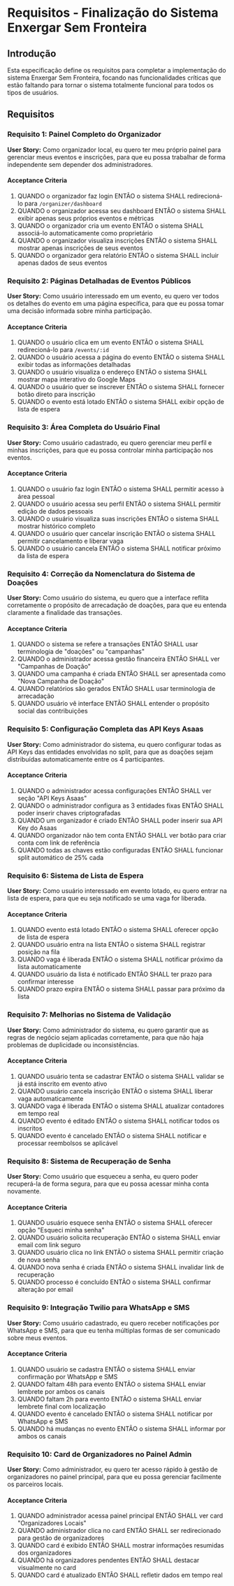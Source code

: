 # Requisitos - Finalização do Sistema Enxergar Sem Fronteira

## Introdução

Esta especificação define os requisitos para completar a implementação do sistema Enxergar Sem Fronteira, focando nas funcionalidades críticas que estão faltando para tornar o sistema totalmente funcional para todos os tipos de usuários.

## Requisitos

### Requisito 1: Painel Completo do Organizador

**User Story:** Como organizador local, eu quero ter meu próprio painel para gerenciar meus eventos e inscrições, para que eu possa trabalhar de forma independente sem depender dos administradores.

#### Acceptance Criteria

1. QUANDO o organizador faz login ENTÃO o sistema SHALL redirecioná-lo para `/organizer/dashboard`
2. QUANDO o organizador acessa seu dashboard ENTÃO o sistema SHALL exibir apenas seus próprios eventos e métricas
3. QUANDO o organizador cria um evento ENTÃO o sistema SHALL associá-lo automaticamente como proprietário
4. QUANDO o organizador visualiza inscrições ENTÃO o sistema SHALL mostrar apenas inscrições de seus eventos
5. QUANDO o organizador gera relatório ENTÃO o sistema SHALL incluir apenas dados de seus eventos

### Requisito 2: Páginas Detalhadas de Eventos Públicos

**User Story:** Como usuário interessado em um evento, eu quero ver todos os detalhes do evento em uma página específica, para que eu possa tomar uma decisão informada sobre minha participação.

#### Acceptance Criteria

1. QUANDO o usuário clica em um evento ENTÃO o sistema SHALL redirecioná-lo para `/events/:id`
2. QUANDO o usuário acessa a página do evento ENTÃO o sistema SHALL exibir todas as informações detalhadas
3. QUANDO o usuário visualiza o endereço ENTÃO o sistema SHALL mostrar mapa interativo do Google Maps
4. QUANDO o usuário quer se inscrever ENTÃO o sistema SHALL fornecer botão direto para inscrição
5. QUANDO o evento está lotado ENTÃO o sistema SHALL exibir opção de lista de espera

### Requisito 3: Área Completa do Usuário Final

**User Story:** Como usuário cadastrado, eu quero gerenciar meu perfil e minhas inscrições, para que eu possa controlar minha participação nos eventos.

#### Acceptance Criteria

1. QUANDO o usuário faz login ENTÃO o sistema SHALL permitir acesso à área pessoal
2. QUANDO o usuário acessa seu perfil ENTÃO o sistema SHALL permitir edição de dados pessoais
3. QUANDO o usuário visualiza suas inscrições ENTÃO o sistema SHALL mostrar histórico completo
4. QUANDO o usuário quer cancelar inscrição ENTÃO o sistema SHALL permitir cancelamento e liberar vaga
5. QUANDO o usuário cancela ENTÃO o sistema SHALL notificar próximo da lista de espera

### Requisito 4: Correção da Nomenclatura do Sistema de Doações

**User Story:** Como usuário do sistema, eu quero que a interface reflita corretamente o propósito de arrecadação de doações, para que eu entenda claramente a finalidade das transações.

#### Acceptance Criteria

1. QUANDO o sistema se refere a transações ENTÃO SHALL usar terminologia de "doações" ou "campanhas"
2. QUANDO o administrador acessa gestão financeira ENTÃO SHALL ver "Campanhas de Doação"
3. QUANDO uma campanha é criada ENTÃO SHALL ser apresentada como "Nova Campanha de Doação"
4. QUANDO relatórios são gerados ENTÃO SHALL usar terminologia de arrecadação
5. QUANDO usuário vê interface ENTÃO SHALL entender o propósito social das contribuições

### Requisito 5: Configuração Completa das API Keys Asaas

**User Story:** Como administrador do sistema, eu quero configurar todas as API Keys das entidades envolvidas no split, para que as doações sejam distribuídas automaticamente entre os 4 participantes.

#### Acceptance Criteria

1. QUANDO o administrador acessa configurações ENTÃO SHALL ver seção "API Keys Asaas"
2. QUANDO o administrador configura as 3 entidades fixas ENTÃO SHALL poder inserir chaves criptografadas
3. QUANDO um organizador é criado ENTÃO SHALL poder inserir sua API Key do Asaas
4. QUANDO organizador não tem conta ENTÃO SHALL ver botão para criar conta com link de referência
5. QUANDO todas as chaves estão configuradas ENTÃO SHALL funcionar split automático de 25% cada

### Requisito 6: Sistema de Lista de Espera

**User Story:** Como usuário interessado em evento lotado, eu quero entrar na lista de espera, para que eu seja notificado se uma vaga for liberada.

#### Acceptance Criteria

1. QUANDO evento está lotado ENTÃO o sistema SHALL oferecer opção de lista de espera
2. QUANDO usuário entra na lista ENTÃO o sistema SHALL registrar posição na fila
3. QUANDO vaga é liberada ENTÃO o sistema SHALL notificar próximo da lista automaticamente
4. QUANDO usuário da lista é notificado ENTÃO SHALL ter prazo para confirmar interesse
5. QUANDO prazo expira ENTÃO o sistema SHALL passar para próximo da lista

### Requisito 7: Melhorias no Sistema de Validação

**User Story:** Como administrador do sistema, eu quero garantir que as regras de negócio sejam aplicadas corretamente, para que não haja problemas de duplicidade ou inconsistências.

#### Acceptance Criteria

1. QUANDO usuário tenta se cadastrar ENTÃO o sistema SHALL validar se já está inscrito em evento ativo
2. QUANDO usuário cancela inscrição ENTÃO o sistema SHALL liberar vaga automaticamente
3. QUANDO vaga é liberada ENTÃO o sistema SHALL atualizar contadores em tempo real
4. QUANDO evento é editado ENTÃO o sistema SHALL notificar todos os inscritos
5. QUANDO evento é cancelado ENTÃO o sistema SHALL notificar e processar reembolsos se aplicável

### Requisito 8: Sistema de Recuperação de Senha

**User Story:** Como usuário que esqueceu a senha, eu quero poder recuperá-la de forma segura, para que eu possa acessar minha conta novamente.

#### Acceptance Criteria

1. QUANDO usuário esquece senha ENTÃO o sistema SHALL oferecer opção "Esqueci minha senha"
2. QUANDO usuário solicita recuperação ENTÃO o sistema SHALL enviar email com link seguro
3. QUANDO usuário clica no link ENTÃO o sistema SHALL permitir criação de nova senha
4. QUANDO nova senha é criada ENTÃO o sistema SHALL invalidar link de recuperação
5. QUANDO processo é concluído ENTÃO o sistema SHALL confirmar alteração por email

### Requisito 9: Integração Twilio para WhatsApp e SMS

**User Story:** Como usuário cadastrado, eu quero receber notificações por WhatsApp e SMS, para que eu tenha múltiplas formas de ser comunicado sobre meus eventos.

#### Acceptance Criteria

1. QUANDO usuário se cadastra ENTÃO o sistema SHALL enviar confirmação por WhatsApp e SMS
2. QUANDO faltam 48h para evento ENTÃO o sistema SHALL enviar lembrete por ambos os canais
3. QUANDO faltam 2h para evento ENTÃO o sistema SHALL enviar lembrete final com localização
4. QUANDO evento é cancelado ENTÃO o sistema SHALL notificar por WhatsApp e SMS
5. QUANDO há mudanças no evento ENTÃO o sistema SHALL informar por ambos os canais

### Requisito 10: Card de Organizadores no Painel Admin

**User Story:** Como administrador, eu quero ter acesso rápido à gestão de organizadores no painel principal, para que eu possa gerenciar facilmente os parceiros locais.

#### Acceptance Criteria

1. QUANDO administrador acessa painel principal ENTÃO SHALL ver card "Organizadores Locais"
2. QUANDO administrador clica no card ENTÃO SHALL ser redirecionado para gestão de organizadores
3. QUANDO card é exibido ENTÃO SHALL mostrar informações resumidas dos organizadores
4. QUANDO há organizadores pendentes ENTÃO SHALL destacar visualmente no card
5. QUANDO card é atualizado ENTÃO SHALL refletir dados em tempo real